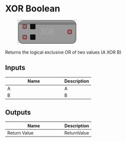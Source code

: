 # XOR Boolean

<div align="left" data-full-width="false"><figure><img src="../../../../.gitbook/assets/xor_boolean.png" alt=""><figcaption></figcaption></figure></div>

Returns the logical exclusive OR of two values (A XOR B)

## Inputs

<table><thead><tr><th width="170">Name</th><th>Description</th></tr></thead><tbody><tr><td>A</td><td>A</td></tr><tr><td>B</td><td>B</td></tr></tbody></table>

## Outputs

<table><thead><tr><th width="170">Name</th><th>Description</th></tr></thead><tbody><tr><td>Return Value</td><td>ReturnValue</td></tr></tbody></table>
